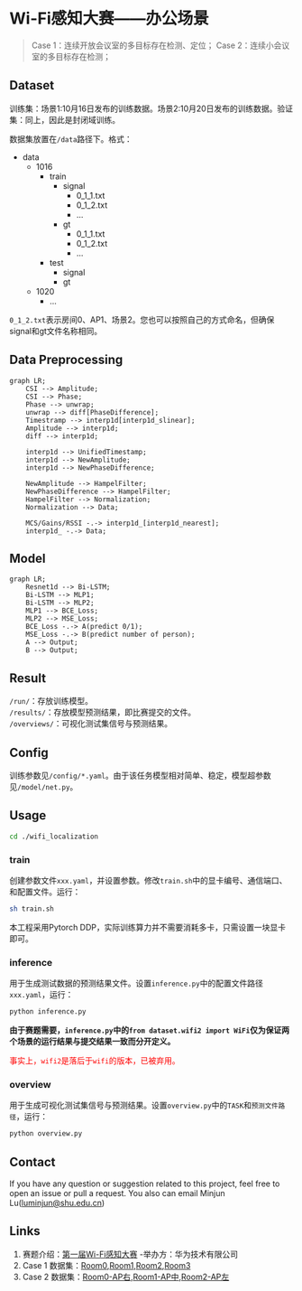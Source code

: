 # Wi-Fi感知大赛——办公场景
> Case 1：连续开放会议室的多目标存在检测、定位；
> Case 2：连续小会议室的多目标存在检测；

## Dataset
训练集：场景1:10月16日发布的训练数据。场景2:10月20日发布的训练数据。验证集：同上，因此是封闭域训练。

数据集放置在`/data`路径下。格式：

-  data
    - 1016
        - train
            - signal
                - 0_1_1.txt
                - 0_1_2.txt
                - ...
            - gt
                - 0_1_1.txt
                - 0_1_2.txt
                - ...
        - test
            - signal
            - gt
    - 1020
        - ...

`0_1_2.txt`表示房间0、AP1、场景2。您也可以按照自己的方式命名，但确保signal和gt文件名称相同。
## Data Preprocessing
```mermaid
graph LR;
    CSI --> Amplitude;
    CSI --> Phase;
    Phase --> unwrap;
    unwrap --> diff[PhaseDifference];
    Timestramp --> interp1d[interp1d_slinear];
    Amplitude --> interp1d;
    diff --> interp1d;

    interp1d --> UnifiedTimestamp;
    interp1d --> NewAmplitude;
    interp1d --> NewPhaseDifference;

    NewAmplitude --> HampelFilter;
    NewPhaseDifference --> HampelFilter;
    HampelFilter --> Normalization;
    Normalization --> Data;

    MCS/Gains/RSSI -.-> interp1d_[interp1d_nearest];
    interp1d_ -.-> Data;
```
<!-- ```mermaid
graph LR;
    MCS/Gains/RSSI -.-> interp1d_[interp1d_nearest];
    interp1d_ -.-> Data;
``` -->
## Model
```mermaid
graph LR;
    Resnet1d --> Bi-LSTM;
    Bi-LSTM --> MLP1;
    Bi-LSTM --> MLP2;
    MLP1 --> BCE_Loss;
    MLP2 --> MSE_Loss;
    BCE_Loss -.-> A(predict 0/1);
    MSE_Loss -.-> B(predict number of person);
    A --> Output;
    B --> Output;
```

## Result
`/run/`：存放训练模型。<br>
`/results/`：存放模型预测结果，即比赛提交的文件。<br>
`/overviews/`：可视化测试集信号与预测结果。<br>

## Config
训练参数见`/config/*.yaml`。由于该任务模型相对简单、稳定，模型超参数见`/model/net.py`。

## Usage
```bash
cd ./wifi_localization
```
### train
创建参数文件`xxx.yaml`，并设置参数。修改`train.sh`中的显卡编号、通信端口、和配置文件。运行：
```bash
sh train.sh
```
本工程采用Pytorch DDP，实际训练算力并不需要消耗多卡，只需设置一块显卡即可。

### inference
用于生成测试数据的预测结果文件。设置`inference.py`中的配置文件路径`xxx.yaml`，运行：
```bash
python inference.py
```
**由于赛题需要，`inference.py`中的`from dataset.wifi2 import WiFi`仅为保证两个场景的运行结果与提交结果一致而分开定义。**<p style="color: red;">事实上，`wifi2`是落后于`wifi`的版本，已被弃用。</p>

### overview
用于生成可视化测试集信号与预测结果。设置`overview.py`中的`TASK`和`预测文件路径`，运行：
```bash
python overview.py
```

## Contact
If you have any question or suggestion related to this project, feel free to open an issue or pull a request. You also can email Minjun Lu(luminjun@shu.edu.cn)

## Links
1. 赛题介绍：[第一届Wi-Fi感知大赛](https://competition.huaweicloud.com/information/1000041958/circumstance)    -举办方：华为技术有限公司 
2. Case 1 数据集：[Room0](https://res-static.hc-cdn.cn/cloudbu-site/china/zh-cn/WiFi_sensing/wifi%20sensing%20contest%201016/1697437846576614303.zip),[Room1](https://res-static.hc-cdn.cn/cloudbu-site/china/zh-cn/WiFi_sensing/wifi%20sensing%20contest%201016/1697438036600130255.zip),[Room2](https://res-static.hc-cdn.cn/cloudbu-site/china/zh-cn/WiFi_sensing/wifi%20sensing%20contest%201016/1697438259272695377.zip),[Room3](https://res-static.hc-cdn.cn/cloudbu-site/china/zh-cn/WiFi_sensing/wifi%20sensing%20contest%201016/1697438338117517614.zip)
3. Case 2 数据集：[Room0-AP右](https://res-static.hc-cdn.cn/cloudbu-site/china/zh-cn/WiFi_sensing/wifi%20sensing%20contest%201020/1697765533864672087.zip),[Room1-AP中](https://res-static.hc-cdn.cn/cloudbu-site/china/zh-cn/WiFi_sensing/wifi%20sensing%20contest%201020/1697765620023356359.zip),[Room2-AP左](https://res-static.hc-cdn.cn/cloudbu-site/china/zh-cn/WiFi_sensing/wifi%20sensing%20contest%201020/1697765709268131102.zip)
